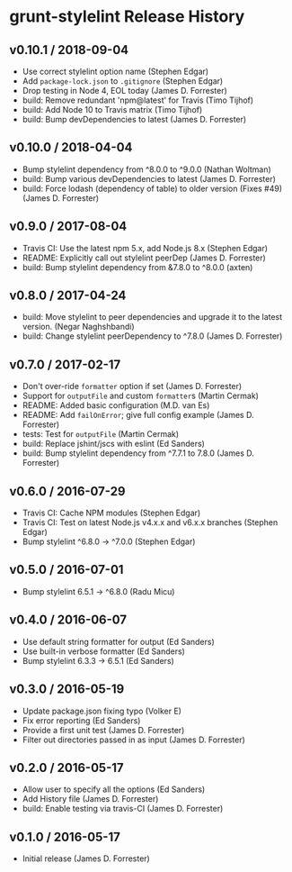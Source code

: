 # grunt-stylelint Release History

## v0.10.1 / 2018-09-04
* Use correct stylelint option name (Stephen Edgar)
* Add `package-lock.json` to `.gitignore` (Stephen Edgar)
* Drop testing in Node 4, EOL today (James D. Forrester)
* build: Remove redundant 'npm@latest' for Travis (Timo Tijhof)
* build: Add Node 10 to Travis matrix (Timo Tijhof)
* build: Bump devDependencies to latest (James D. Forrester)

## v0.10.0 / 2018-04-04
* Bump stylelint dependency from ^8.0.0 to ^9.0.0 (Nathan Woltman)
* build: Bump various devDependencies to latest (James D. Forrester)
* build: Force lodash (dependency of table) to older version (Fixes #49) (James D. Forrester)

## v0.9.0 / 2017-08-04
* Travis CI: Use the latest npm 5.x, add Node.js 8.x (Stephen Edgar)
* README: Explicitly call out stylelint peerDep (James D. Forrester)
* build: Bump stylelint dependency from &7.8.0 to ^8.0.0 (axten)

## v0.8.0 / 2017-04-24
* build: Move stylelint to peer dependencies and upgrade it to the latest version. (Negar Naghshbandi)
* build: Change stylelint peerDependency to ^7.8.0 (James D. Forrester)

## v0.7.0 / 2017-02-17
* Don't over-ride `formatter` option if set (James D. Forrester)
* Support for `outputFile` and custom `formatter`s (Martin Cermak)
* README: Added basic configuration (M.D. van Es)
* README: Add `failOnError`; give full config example (James D. Forrester)
* tests: Test for `outputFile` (Martin Cermak)
* build: Replace jshint/jscs with eslint (Ed Sanders)
* build: Bump stylelint dependency from ^7.7.1 to 7.8.0 (James D. Forrester)

## v0.6.0 / 2016-07-29
* Travis CI: Cache NPM modules (Stephen Edgar)
* Travis CI: Test on latest Node.js v4.x.x and v6.x.x branches (Stephen Edgar)
* Bump stylelint ^6.8.0 -> ^7.0.0 (Stephen Edgar)

## v0.5.0 / 2016-07-01
* Bump stylelint 6.5.1 -> ^6.8.0 (Radu Micu)

## v0.4.0 / 2016-06-07
* Use default string formatter for output (Ed Sanders)
* Use built-in verbose formatter (Ed Sanders)
* Bump stylelint 6.3.3 -> 6.5.1 (Ed Sanders)

## v0.3.0 / 2016-05-19
* Update package.json fixing typo (Volker E)
* Fix error reporting (Ed Sanders)
* Provide a first unit test (James D. Forrester)
* Filter out directories passed in as input (James D. Forrester)

## v0.2.0 / 2016-05-17
* Allow user to specify all the options (Ed Sanders)
* Add History file (James D. Forrester)
* build: Enable testing via travis-CI (James D. Forrester)

## v0.1.0 / 2016-05-17
* Initial release (James D. Forrester)
